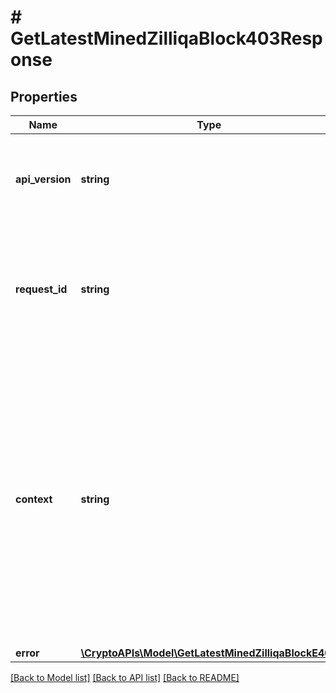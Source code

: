 # # GetLatestMinedZilliqaBlock403Response

## Properties

Name | Type | Description | Notes
------------ | ------------- | ------------- | -------------
**api_version** | **string** | Specifies the version of the API that incorporates this endpoint. |
**request_id** | **string** | Defines the ID of the request. The &#x60;requestId&#x60; is generated by Crypto APIs and it&#39;s unique for every request. |
**context** | **string** | In batch situations the user can use the context to correlate responses with requests. This property is present regardless of whether the response was successful or returned as an error. &#x60;context&#x60; is specified by the user. | [optional]
**error** | [**\CryptoAPIs\Model\GetLatestMinedZilliqaBlockE403**](GetLatestMinedZilliqaBlockE403.md) |  |

[[Back to Model list]](../../README.md#models) [[Back to API list]](../../README.md#endpoints) [[Back to README]](../../README.md)
